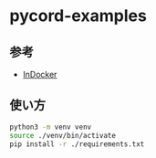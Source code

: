# pycord-examples

## 参考

- [InDocker](https://qiita.com/nikawamikan/items/4177c561855f915bb060)

## 使い方

```bash
python3 -m venv venv
source ./venv/bin/activate
pip install -r ./requirements.txt
```
